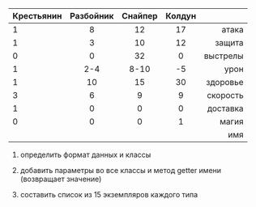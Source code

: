 
Крестьянин | Разбойник | Снайпер | Колдун | |
|---------|:--------:|:--------:|:--------:| --------:|
| 1 | 8 | 12| 17 | атака |
| 1 | 3 | 10| 12 | защита |
| 0 | 0 | 32| 0 | выстрелы |
| 1 | 2-4 | 8-10| -5 | урон |
| 1 | 10 | 15| 30 | здоровье |
| 3 | 6 | 9| 9 | скорость |
| 1 | 0 | 0| 0 | доставка |
| 0 | 0 | 0| 1 | магия |
| | | | | имя |

1. определить формат данных и
классы

2. добавить параметры во все классы и 
метод getter имени (возвращает значение)

3. составить список из 15 экземпляров каждого типа
